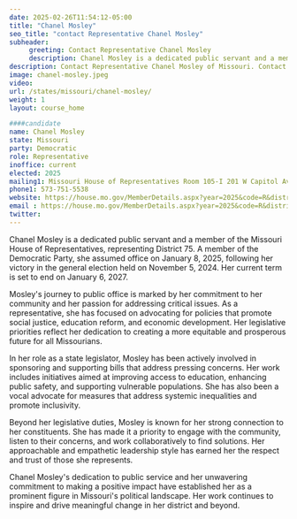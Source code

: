 ```yaml
---
date: 2025-02-26T11:54:12-05:00
title: "Chanel Mosley"
seo_title: "contact Representative Chanel Mosley"
subheader:
     greeting: Contact Representative Chanel Mosley
     description: Chanel Mosley is a dedicated public servant and a member of the Missouri House of Representatives, representing District 75. A member of the Democratic Party, she assumed office on January 8, 2025, following her victory in the general election held on November 5, 2024.
description: Contact Representative Chanel Mosley of Missouri. Contact information for Chanel Mosley includes email address, phone number, and mailing address.
image: chanel-mosley.jpeg
video:
url: /states/missouri/chanel-mosley/
weight: 1
layout: course_home

####candidate
name: Chanel Mosley
state: Missouri
party: Democratic
role: Representative
inoffice: current
elected: 2025
mailing1: Missouri House of Representatives Room 105-I 201 W Capitol Ave Jefferson City, MO 65101
phone1: 573-751-5538
website: https://house.mo.gov/MemberDetails.aspx?year=2025&code=R&district=075/
email : https://house.mo.gov/MemberDetails.aspx?year=2025&code=R&district=075/
twitter: 
---
```

Chanel Mosley is a dedicated public servant and a member of the Missouri House of Representatives, representing District 75. A member of the Democratic Party, she assumed office on January 8, 2025, following her victory in the general election held on November 5, 2024. Her current term is set to end on January 6, 2027.

Mosley's journey to public office is marked by her commitment to her community and her passion for addressing critical issues. As a representative, she has focused on advocating for policies that promote social justice, education reform, and economic development. Her legislative priorities reflect her dedication to creating a more equitable and prosperous future for all Missourians.

In her role as a state legislator, Mosley has been actively involved in sponsoring and supporting bills that address pressing concerns. Her work includes initiatives aimed at improving access to education, enhancing public safety, and supporting vulnerable populations. She has also been a vocal advocate for measures that address systemic inequalities and promote inclusivity.

Beyond her legislative duties, Mosley is known for her strong connection to her constituents. She has made it a priority to engage with the community, listen to their concerns, and work collaboratively to find solutions. Her approachable and empathetic leadership style has earned her the respect and trust of those she represents.

Chanel Mosley's dedication to public service and her unwavering commitment to making a positive impact have established her as a prominent figure in Missouri's political landscape. Her work continues to inspire and drive meaningful change in her district and beyond.
